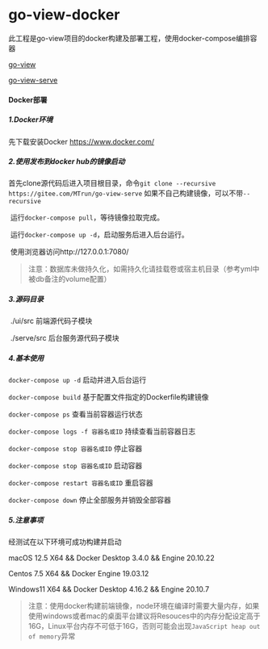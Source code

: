 # go-view-docker

此工程是go-view项目的docker构建及部署工程，使用docker-compose编排容器

[go-view](https://gitee.com/AHEAD4/go-view)

[go-view-serve](https://gitee.com/MTrun/go-view-serve)

#### Docker部署

##### 1.Docker环境
先下载安装Docker
https://www.docker.com/

##### 2.使用发布到docker hub的镜像启动

​	首先clone源代码后进入项目根目录，命令`git clone --recursive https://gitee.com/MTrun/go-view-serve`
        如果不自己构建镜像，可以不带`--recursive`

​	运行`docker-compose pull`，等待镜像拉取完成。

​        运行`docker-compose up -d`，启动服务后进入后台运行。

​	使用浏览器访问http://127.0.0.1:7080/

> ​	注意：数据库未做持久化，如需持久化请挂载卷或宿主机目录（参考yml中被db备注的volume配置）

##### 3.源码目录

​	./ui/src  前端源代码子模块

​	./serve/src 后台服务源代码子模块

##### 4.基本使用
`docker-compose up -d` 启动并进入后台运行

`docker-compose build` 基于配置文件指定的Dockerfile构建镜像

`docker-compose ps` 查看当前容器运行状态

`docker-compose logs -f 容器名或ID` 持续查看当前容器日志

`docker-compose stop 容器名或ID`  停止容器

`docker-compose stop 容器名或ID`  启动容器

`docker-compose restart 容器名或ID`  重启容器

`docker-compose down` 停止全部服务并销毁全部容器



##### 5.注意事项

经测试在以下环境可成功构建并启动

macOS 12.5 X64 && Docker Desktop 3.4.0 && Engine 20.10.22 

Centos 7.5 X64 && Docker Engine 19.03.12 

Windows11 X64 && Docker Desktop 4.16.2 && Engine 20.10.7

> 注意：使用docker构建前端镜像，node环境在编译时需要大量内存，如果使用windows或者mac的桌面平台建议将Resouces中的内存分配设定高于16G，Linux平台内存不可低于16G，否则可能会出现`JavaScript heap out of memory`异常